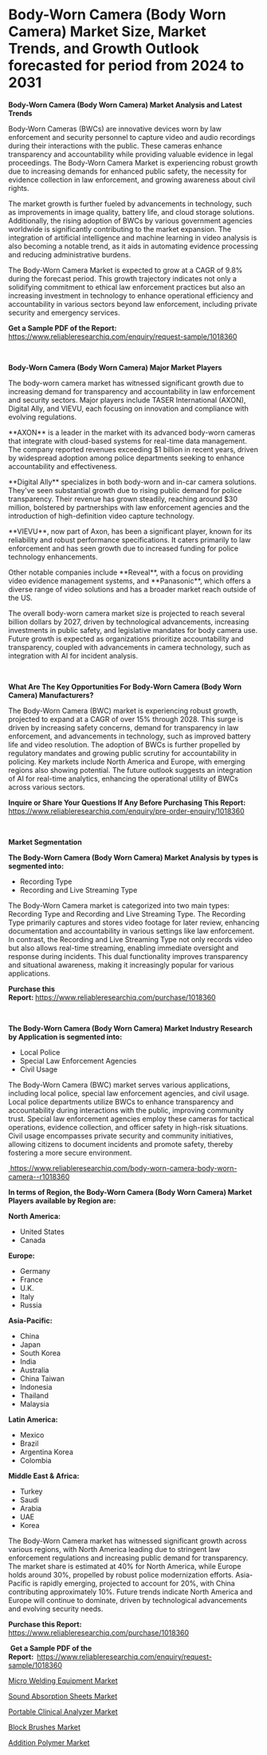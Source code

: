<p><h1>Body-Worn Camera (Body Worn Camera) Market Size, Market Trends, and Growth Outlook forecasted for period from 2024 to 2031</h1></p><p><strong>Body-Worn Camera (Body Worn Camera) Market Analysis and Latest Trends</strong></p>
<p><p>Body-Worn Cameras (BWCs) are innovative devices worn by law enforcement and security personnel to capture video and audio recordings during their interactions with the public. These cameras enhance transparency and accountability while providing valuable evidence in legal proceedings. The Body-Worn Camera Market is experiencing robust growth due to increasing demands for enhanced public safety, the necessity for evidence collection in law enforcement, and growing awareness about civil rights.</p><p>The market growth is further fueled by advancements in technology, such as improvements in image quality, battery life, and cloud storage solutions. Additionally, the rising adoption of BWCs by various government agencies worldwide is significantly contributing to the market expansion. The integration of artificial intelligence and machine learning in video analysis is also becoming a notable trend, as it aids in automating evidence processing and reducing administrative burdens.</p><p>The Body-Worn Camera Market is expected to grow at a CAGR of 9.8% during the forecast period. This growth trajectory indicates not only a solidifying commitment to ethical law enforcement practices but also an increasing investment in technology to enhance operational efficiency and accountability in various sectors beyond law enforcement, including private security and emergency services.</p></p>
<p><strong>Get a Sample PDF of the Report:&nbsp;</strong> <a href="https://www.reliableresearchiq.com/enquiry/request-sample/1018360">https://www.reliableresearchiq.com/enquiry/request-sample/1018360</a></p>
<p>&nbsp;</p>
<p><strong>Body-Worn Camera (Body Worn Camera) Major Market Players</strong></p>
<p><p>The body-worn camera market has witnessed significant growth due to increasing demand for transparency and accountability in law enforcement and security sectors. Major players include TASER International (AXON), Digital Ally, and VIEVU, each focusing on innovation and compliance with evolving regulations.</p><p>**AXON** is a leader in the market with its advanced body-worn cameras that integrate with cloud-based systems for real-time data management. The company reported revenues exceeding $1 billion in recent years, driven by widespread adoption among police departments seeking to enhance accountability and effectiveness.</p><p>**Digital Ally** specializes in both body-worn and in-car camera solutions. They've seen substantial growth due to rising public demand for police transparency. Their revenue has grown steadily, reaching around $30 million, bolstered by partnerships with law enforcement agencies and the introduction of high-definition video capture technology.</p><p>**VIEVU**, now part of Axon, has been a significant player, known for its reliability and robust performance specifications. It caters primarily to law enforcement and has seen growth due to increased funding for police technology enhancements.</p><p>Other notable companies include **Reveal**, with a focus on providing video evidence management systems, and **Panasonic**, which offers a diverse range of video solutions and has a broader market reach outside of the US.</p><p>The overall body-worn camera market size is projected to reach several billion dollars by 2027, driven by technological advancements, increasing investments in public safety, and legislative mandates for body camera use. Future growth is expected as organizations prioritize accountability and transparency, coupled with advancements in camera technology, such as integration with AI for incident analysis.</p></p>
<p>&nbsp;</p>
<p><strong>What Are The Key Opportunities For Body-Worn Camera (Body Worn Camera) Manufacturers?</strong></p>
<p><p>The Body-Worn Camera (BWC) market is experiencing robust growth, projected to expand at a CAGR of over 15% through 2028. This surge is driven by increasing safety concerns, demand for transparency in law enforcement, and advancements in technology, such as improved battery life and video resolution. The adoption of BWCs is further propelled by regulatory mandates and growing public scrutiny for accountability in policing. Key markets include North America and Europe, with emerging regions also showing potential. The future outlook suggests an integration of AI for real-time analytics, enhancing the operational utility of BWCs across various sectors.</p></p>
<p><strong>Inquire or Share Your Questions If Any Before Purchasing This Report:</strong> <a href="https://www.reliableresearchiq.com/enquiry/pre-order-enquiry/1018360">https://www.reliableresearchiq.com/enquiry/pre-order-enquiry/1018360</a></p>
<p>&nbsp;</p>
<p><strong>Market Segmentation</strong></p>
<p><strong>The Body-Worn Camera (Body Worn Camera) Market Analysis by types is segmented into:</strong></p>
<p><ul><li>Recording Type</li><li>Recording and Live Streaming Type</li></ul></p>
<p><p>The Body-Worn Camera market is categorized into two main types: Recording Type and Recording and Live Streaming Type. The Recording Type primarily captures and stores video footage for later review, enhancing documentation and accountability in various settings like law enforcement. In contrast, the Recording and Live Streaming Type not only records video but also allows real-time streaming, enabling immediate oversight and response during incidents. This dual functionality improves transparency and situational awareness, making it increasingly popular for various applications.</p></p>
<p><strong>Purchase this Report:&nbsp;</strong><a href="https://www.reliableresearchiq.com/purchase/1018360">https://www.reliableresearchiq.com/purchase/1018360</a></p>
<p>&nbsp;</p>
<p><strong>The Body-Worn Camera (Body Worn Camera) Market Industry Research by Application is segmented into:</strong></p>
<p><ul><li>Local Police</li><li>Special Law Enforcement Agencies</li><li>Civil Usage</li></ul></p>
<p><p>The Body-Worn Camera (BWC) market serves various applications, including local police, special law enforcement agencies, and civil usage. Local police departments utilize BWCs to enhance transparency and accountability during interactions with the public, improving community trust. Special law enforcement agencies employ these cameras for tactical operations, evidence collection, and officer safety in high-risk situations. Civil usage encompasses private security and community initiatives, allowing citizens to document incidents and promote safety, thereby fostering a more secure environment.</p></p>
<p><a href="https://www.reliableresearchiq.com/body-worn-camera-body-worn-camera--r1018360">&nbsp;https://www.reliableresearchiq.com/body-worn-camera-body-worn-camera--r1018360</a></p>
<p><strong>In terms of Region, the Body-Worn Camera (Body Worn Camera) Market Players available by Region are:</strong></p>
<p>
    <p> <strong> North America: </strong>
        <ul>
            <li>United States</li>
            <li>Canada</li>
        </ul>
        </p> 
    <p> <strong> Europe: </strong>
        <ul>
            <li>Germany</li>
            <li>France</li>
            <li>U.K.</li>
            <li>Italy</li>
            <li>Russia</li>
        </ul>
        </p> 
    <p> <strong> Asia-Pacific: </strong>
        <ul>
            <li>China</li>
            <li>Japan</li>
            <li>South Korea</li>
            <li>India</li>
            <li>Australia</li>
            <li>China Taiwan</li>
            <li>Indonesia</li>
            <li>Thailand</li>
            <li>Malaysia</li>
        </ul>
        </p> 
    <p> <strong> Latin America: </strong>
        <ul>
            <li>Mexico</li>
            <li>Brazil</li>
            <li>Argentina Korea</li>
            <li>Colombia</li>
        </ul>
        </p> 
    <p> <strong> Middle East & Africa: </strong>
        <ul>
            <li>Turkey</li>
            <li>Saudi</li>
            <li>Arabia</li>
            <li>UAE</li>
            <li>Korea</li>
        </ul>
    </p>
    </p>
<p><p>The Body-Worn Camera market has witnessed significant growth across various regions, with North America leading due to stringent law enforcement regulations and increasing public demand for transparency. The market share is estimated at 40% for North America, while Europe holds around 30%, propelled by robust police modernization efforts. Asia-Pacific is rapidly emerging, projected to account for 20%, with China contributing approximately 10%. Future trends indicate North America and Europe will continue to dominate, driven by technological advancements and evolving security needs.</p></p>
<p><strong>Purchase this Report: </strong><a href="https://www.reliableresearchiq.com/purchase/1018360">https://www.reliableresearchiq.com/purchase/1018360</a></p>
<p>&nbsp;<strong>Get a Sample PDF of the Report:&nbsp;&nbsp;</strong><a href="https://www.reliableresearchiq.com/enquiry/request-sample/1018360">https://www.reliableresearchiq.com/enquiry/request-sample/1018360</a></p>
<p><strong></strong></p>
<p><p><a href="https://medium.com/@tankuser238_5568/the-global-micro-welding-equipment-market-is-expected-to-witness-a-compound-annual-growth-rate-6386f697044d">Micro Welding Equipment Market</a></p><p><a href="https://issuu.com/reportprime-2/docs/sound-absorption-sheets-market-size_5c0106ac35e59f">Sound Absorption Sheets Market</a></p><p><a href="https://www.linkedin.com/pulse/portable-clinical-analyzer-industry-sector-market-dynamics-zb7qe?trackingId=uk9BTrTzQRuoOcLpw9sgfg%3D%3D">Portable Clinical Analyzer Market</a></p><p><a href="https://medium.com/@caigithemay20/this-block-brushes-market-research-report-evaluates-the-key-market-trends-drivers-and-affecting-da2333d52014">Block Brushes Market</a></p><p><a href="https://issuu.com/reportprime-2/docs/addition-polymer-market-size-2030.p_fb4ab94b0be9a3">Addition Polymer Market</a></p></p>